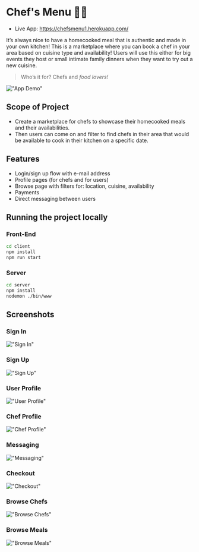 # Chef's Menu :man_cook:

-   Live App: https://chefsmenu1.herokuapp.com/

It’s always nice to have a homecooked meal that is authentic and made in your own kitchen!
This is a marketplace where you can book a chef in your area based on cuisine type and
availability! Users will use this either for big events they host or small intimate family dinners
when they want to try out a new cuisine.

> Who’s it for?
> Chefs and _food lovers!_

!["App Demo"](https://thumbs.gfycat.com/PinkScratchyArabianoryx-size_restricted.gif?raw=true)

## Scope of Project

-   Create a marketplace for chefs to showcase their homecooked meals and their
    availabilities.
-   Then users can come on and filter to find chefs in their area that would be
    available to cook in their kitchen on a specific date.

## Features

-   Login/sign up flow with e-mail address
-   Profile pages (for chefs and for users)
-   Browse page with filters for: location, cuisine, availability
-   Payments
-   Direct messaging between users

## Running the project locally

### Front-End

```sh
cd client
npm install
npm run start
```

### Server

```sh
cd server
npm install
nodemon ./bin/www
```

## Screenshots

### Sign In

!["Sign In"](https://github.com/hatchways/team-corn-pops/blob/sagar/signup-and-login/README_IMAGES/sign-in.png?raw=true)

### Sign Up

!["Sign Up"](https://media.giphy.com/media/qAmsDsJVLgIBOxG20r/giphy.gif?raw=true)

### User Profile

!["User Profile"](https://github.com/hatchways/team-corn-pops/blob/sagar/signup-and-login/README_IMAGES/regular-user-profile.png?raw=true)

### Chef Profile

!["Chef Profile"](https://github.com/hatchways/team-corn-pops/blob/sagar/signup-and-login/README_IMAGES/chef-profile.png?raw=true)

### Messaging

!["Messaging"](https://github.com/hatchways/team-corn-pops/blob/sagar/signup-and-login/README_IMAGES/messages.png?raw=true)

### Checkout

!["Checkout"](https://github.com/hatchways/team-corn-pops/blob/sagar/signup-and-login/README_IMAGES/checkout.png?raw=true)

### Browse Chefs

!["Browse Chefs"](https://github.com/hatchways/team-corn-pops/blob/sagar/signup-and-login/README_IMAGES/browse-chefs.png?raw=true)

### Browse Meals

!["Browse Meals"](https://github.com/hatchways/team-corn-pops/blob/sagar/signup-and-login/README_IMAGES/browse-meals.png?raw=true)
